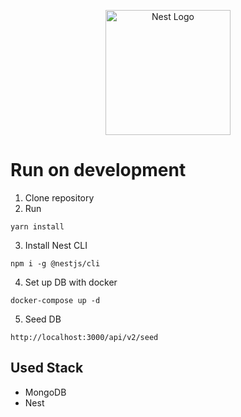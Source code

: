 <p align="center">
  <a href="http://nestjs.com/" target="blank"><img src="https://nestjs.com/img/logo-small.svg" width="200" alt="Nest Logo" /></a>
</p>

# Run on development

1. Clone repository
2. Run

```
yarn install
```

3. Install Nest CLI

```
npm i -g @nestjs/cli
```

4. Set up DB with docker

```
docker-compose up -d
```

5. Seed DB

```
http://localhost:3000/api/v2/seed
```

## Used Stack

- MongoDB
- Nest
